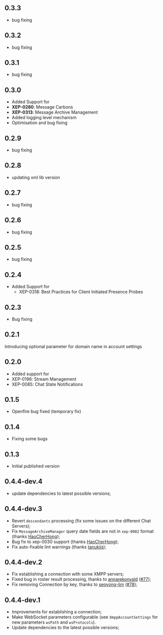## 0.3.3
- bug fixing

## 0.3.2
- bug fixing

## 0.3.1
- bug fixing

## 0.3.0
- Added Support for
 - __XEP-0280__: Message Carbons
 - __XEP-0313__: Message Archive Management
 - Added logging level mechanism
 - Optimisation and bug fixing

## 0.2.9
- bug fixing

## 0.2.8
- updating xml lib version

## 0.2.7
- bug fixing

## 0.2.6
- bug fixing

## 0.2.5
- bug fixing
## 0.2.4

- Added Support for
  - XEP-0318: Best Practices for Client Initiated Presence Probes

## 0.2.3

- Bug fixing

## 0.2.1

Introducing optional parameter for domain name in account settings

## 0.2.0

- Added support for
 - XEP-0198: Stream Management
 - XEP-0085: Chat State Notifications

## 0.1.5

- Openfire bug fixed (temporary fix)

## 0.1.4

- Fixing some bugs

## 0.1.3

- Initial published version


## 0.4.4-dev.4

- update dependencies to latest possible versions;

## 0.4.4-dev.3

- Revert `descendants` processing (fix some issues on the different Chat Servers);
- Fix `MessageArchiveManager` query date fields are not in `xep-0082` format (thanks [HaoCherHong](https://github.com/HaoCherHong/));
- Bug fix to xep-0030 support (thanks [HaoCherHong](https://github.com/HaoCherHong/));
- Fix auto-fixable lint warnings (thanks [tanukijs](https://github.com/tanukijs));

## 0.4.4-dev.2

- Fix establishing a connection with some XMPP servers;
- Fixed bug in roster result processing, thanks to [annarekonvald](https://github.com/annarekonvald) ([#77](https://github.com/vukoye/xmpp_dart/pull/77));
- Fix removing Connection by key, thanks to [seoyong-lim](https://github.com/seoyong-lim) ([#78](https://github.com/vukoye/xmpp_dart/pull/78));

## 0.4.4-dev.1

- Improvements for establishing a connection;
- Make WebSocket parameters configurable (see `XmppAccountSettings` for new parameters `wsPath` and `wsProtocols`).
- Update dependencies to the latest possible versions;